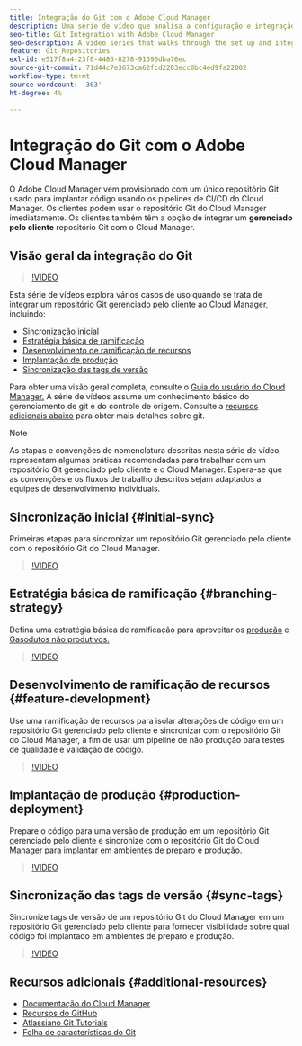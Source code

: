 ```yaml
---
title: Integração do Git com o Adobe Cloud Manager
description: Uma série de vídeo que analisa a configuração e integração de um repositório Git gerenciado pelo cliente (no local) com o Adobe Cloud Manager.
seo-title: Git Integration with Adobe Cloud Manager
seo-description: A video series that walks through the set up and integration of a customer-managed (on-premise) git repository with Adobe Cloud Manager.
feature: Git Repositories
exl-id: e517f8a4-23f0-4486-8278-91396dba76ec
source-git-commit: 71d44c7e3673ca62fcd2203ecc0bc4ed9fa22002
workflow-type: tm+mt
source-wordcount: '363'
ht-degree: 4%

---
```


# Integração do Git com o Adobe Cloud Manager

O Adobe Cloud Manager vem provisionado com um único repositório Git usado para implantar código usando os pipelines de CI/CD do Cloud Manager. Os clientes podem usar o repositório Git do Cloud Manager imediatamente. Os clientes também têm a opção de integrar um **gerenciado pelo cliente** repositório Git com o Cloud Manager.

## Visão geral da integração do Git

>[!VIDEO](https://video.tv.adobe.com/v/28710/)

Esta série de vídeos explora vários casos de uso quando se trata de integrar um repositório Git gerenciado pelo cliente ao Cloud Manager, incluindo:

* [Sincronização inicial](#initial-sync)
* [Estratégia básica de ramificação](#branching-strategy)
* [Desenvolvimento de ramificação de recursos](#feature-development)
* [Implantação de produção](#production-deployment)
* [Sincronização das tags de versão](#sync-tags)

Para obter uma visão geral completa, consulte o [Guia do usuário do Cloud Manager.](https://experienceleague.adobe.com/docs/experience-manager-cloud-manager/using/introduction-to-cloud-manager.html?lang=pt-BR) A série de vídeos assume um conhecimento básico do gerenciamento de git e do controle de origem. Consulte a [recursos adicionais abaixo](#additional-resources) para obter mais detalhes sobre git.

>[!NOTE]
>
> As etapas e convenções de nomenclatura descritas nesta série de vídeo representam algumas práticas recomendadas para trabalhar com um repositório Git gerenciado pelo cliente e o Cloud Manager. Espera-se que as convenções e os fluxos de trabalho descritos sejam adaptados a equipes de desenvolvimento individuais.

## Sincronização inicial {#initial-sync}

Primeiras etapas para sincronizar um repositório Git gerenciado pelo cliente com o repositório Git do Cloud Manager.

>[!VIDEO](https://video.tv.adobe.com/v/28711/?quality=12)

## Estratégia básica de ramificação {#branching-strategy}

Defina uma estratégia básica de ramificação para aproveitar os [produção](configuring-production-pipelines.md) e [Gasodutos não produtivos.](configuring-non-production-pipelines.md)

>[!VIDEO](https://video.tv.adobe.com/v/28712/?quality=12)

## Desenvolvimento de ramificação de recursos {#feature-development}

Use uma ramificação de recursos para isolar alterações de código em um repositório Git gerenciado pelo cliente e sincronizar com o repositório Git do Cloud Manager, a fim de usar um pipeline de não produção para testes de qualidade e validação de código.

>[!VIDEO](https://video.tv.adobe.com/v/28723/?quality=12)

## Implantação de produção {#production-deployment}

Prepare o código para uma versão de produção em um repositório Git gerenciado pelo cliente e sincronize com o repositório Git do Cloud Manager para implantar em ambientes de preparo e produção.

>[!VIDEO](https://video.tv.adobe.com/v/28724/?quality=12)

## Sincronização das tags de versão {#sync-tags}

Sincronize tags de versão de um repositório Git do Cloud Manager em um repositório Git gerenciado pelo cliente para fornecer visibilidade sobre qual código foi implantado em ambientes de preparo e produção.

>[!VIDEO](https://video.tv.adobe.com/v/28725/?quality=12)

## Recursos adicionais {#additional-resources}

* [Documentação do Cloud Manager](https://experienceleague.adobe.com/docs/experience-manager-cloud-manager/using/introduction-to-cloud-manager.html)
* [Recursos do GitHub](https://try.github.io)
* [Atlassiano Git Tutorials](https://www.atlassian.com/git/tutorials/what-is-version-control)
* [Folha de características do Git](https://education.github.com/git-cheat-sheet-education.pdf)
